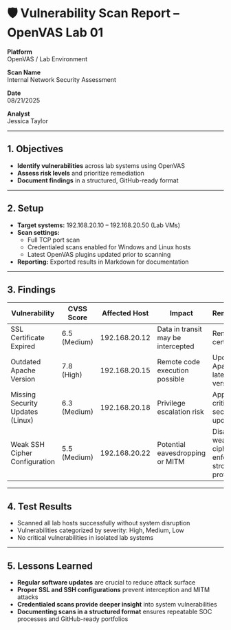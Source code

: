# 🛡 Vulnerability Scan Report – OpenVAS Lab 01

**Platform**  
OpenVAS / Lab Environment

**Scan Name**  
Internal Network Security Assessment

**Date**  
08/21/2025

**Analyst**  
Jessica Taylor

---

## 1. Objectives
- **Identify vulnerabilities** across lab systems using OpenVAS  
- **Assess risk levels** and prioritize remediation  
- **Document findings** in a structured, GitHub-ready format  

---

## 2. Setup
- **Target systems:** 192.168.20.10 – 192.168.20.50 (Lab VMs)  
- **Scan settings:**  
  - Full TCP port scan  
  - Credentialed scans enabled for Windows and Linux hosts  
  - Latest OpenVAS plugins updated prior to scanning  
- **Reporting:** Exported results in Markdown for documentation  

---

## 3. Findings

| Vulnerability                     | CVSS Score | Affected Host    | Impact                                | Remediation                       |
|----------------------------------|------------|----------------|--------------------------------------|----------------------------------|
| SSL Certificate Expired           | 6.5 (Medium)| 192.168.20.12  | Data in transit may be intercepted   | Renew SSL certificates           |
| Outdated Apache Version           | 7.8 (High)  | 192.168.20.15  | Remote code execution possible       | Update Apache to latest version  |
| Missing Security Updates (Linux)  | 6.3 (Medium)| 192.168.20.18  | Privilege escalation risk             | Apply all critical security updates|
| Weak SSH Cipher Configuration     | 5.5 (Medium)| 192.168.20.22  | Potential eavesdropping or MITM      | Disable weak ciphers, enforce strong SSH protocols |

---

## 4. Test Results
- Scanned all lab hosts successfully without system disruption  
- Vulnerabilities categorized by severity: High, Medium, Low  
- No critical vulnerabilities in isolated lab systems  

---

## 5. Lessons Learned
- **Regular software updates** are crucial to reduce attack surface  
- **Proper SSL and SSH configurations** prevent interception and MITM attacks  
- **Credentialed scans provide deeper insight** into system vulnerabilities  
- **Documenting scans in a structured format** ensures repeatable SOC processes and GitHub-ready portfolios
